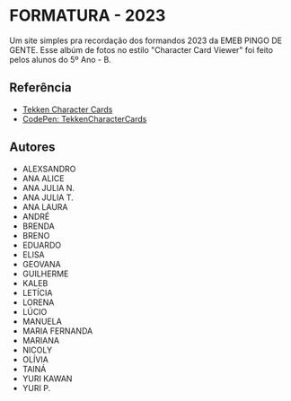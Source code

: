 # FORMATURA - 2023

Um site simples pra recordação dos formandos 2023 da EMEB PINGO DE GENTE.
Esse albúm de fotos no estilo "Character Card Viewer" foi feito pelos alunos do 5º Ano - B.

## Referência

 - [Tekken Character Cards](https://codingtorque.com/tekken-character-cards-using-html-and-css/)
 - [CodePen: TekkenCharacterCards](https://codepen.io/nadershbib/pen/KKojQrL)

## Autores

- ALEXSANDRO
- ANA ALICE
- ANA JULIA N.
- ANA JULIA T.
- ANA LAURA
- ANDRÉ
- BRENDA
- BRENO
- EDUARDO
- ELISA
- GEOVANA
- GUILHERME
- KALEB
- LETÍCIA
- LORENA
- LÚCIO
- MANUELA
- MARIA FERNANDA
- MARIANA
- NICOLY
- OLÍVIA
- TAINÁ
- YURI KAWAN
- YURI P.
